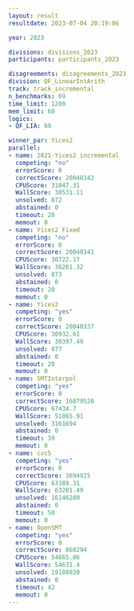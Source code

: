```yaml
---
layout: result
resultdate: 2023-07-04 20:19:06

year: 2023

divisions: divisions_2023
participants: participants_2023

disagreements: disagreements_2023
division: QF_LinearIntArith
track: track_incremental
n_benchmarks: 69
time_limit: 1200
mem_limit: 60
logics:
- QF_LIA: 69

winner_par: Yices2
parallel:
- name: 2021-Yices2 incremental
  competing: "no"
  errorScore: 0
  correctScore: 20040342
  CPUScore: 31047.31
  WallScore: 30531.11
  unsolved: 872
  abstained: 0
  timeout: 20
  memout: 0
- name: Yices2 Fixed
  competing: "no"
  errorScore: 0
  correctScore: 20040341
  CPUScore: 30722.17
  WallScore: 30201.32
  unsolved: 873
  abstained: 0
  timeout: 20
  memout: 0
- name: Yices2
  competing: "yes"
  errorScore: 0
  correctScore: 20040337
  CPUScore: 30932.61
  WallScore: 30397.49
  unsolved: 877
  abstained: 0
  timeout: 20
  memout: 0
- name: SMTInterpol
  competing: "yes"
  errorScore: 0
  correctScore: 16879520
  CPUScore: 67434.7
  WallScore: 51865.91
  unsolved: 3161694
  abstained: 0
  timeout: 39
  memout: 0
- name: cvc5
  competing: "yes"
  errorScore: 0
  correctScore: 3894925
  CPUScore: 63389.31
  WallScore: 63201.49
  unsolved: 16146289
  abstained: 0
  timeout: 50
  memout: 0
- name: OpenSMT
  competing: "yes"
  errorScore: 0
  correctScore: 860294
  CPUScore: 54665.86
  WallScore: 54631.4
  unsolved: 19180920
  abstained: 0
  timeout: 42
  memout: 0
---
```

